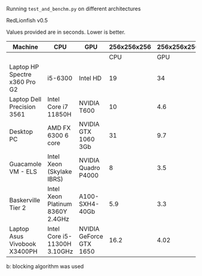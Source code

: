 Running `test_and_benchm.py` on different architectures

RedLionfish v0.5

Values provided are in seconds. Lower is better.

| Machine                       | CPU                              | GPU                 | 256x256x256 | 256x256x256 | 1024x1024x64   | 1024x1024x64    |
|-------------------------------|----------------------------------|---------------------|-------------|-------------|----------------|-----------------|
|                               |                                  |                     |     CPU     |     GPU     |      CPU       |      GPU        |
| Laptop HP Spectre x360 Pro G2 | i5-6300                          | Intel HD            |      19     |      34     |      116       |      292 b      |
| Laptop Dell Precision 3561    | Intel Core i7 11850H             | NVIDIA T600         |      10     |     4.6     |       47       |      30 b       |
| Desktop PC                    | AMD FX 6300 6 core               | NVIDIA GTX 1060 3Gb |      31     |     9.7     |      186       |      38.7 b     |
| Guacamole VM - ELS            | Intel Xeon (Skylake IBRS)        | NVIDIA Quadro P4000 |      8      |     3.5     |      38.6      |       9.5 b     |
| Baskerville Tier 2            | Intel Xeon Platinum 8360Y 2.4GHz | A100-SXH4-40Gb      |     5.9     |     3.3     |      26.2      |       5.6 b     |
| Laptop Asus Vivobook X3400PH  | Intel Core i5-11300H 3.10GHz     | NVIDIA GeForce GTX 1650 | 16.2    |     4.02    |      155       |      33.8 b     |

b: blocking algorithm was used